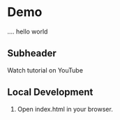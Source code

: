 # Demo

.... hello world

## Subheader


Watch tutorial on YouTube

## Local Development

1. Open index.html in your browser.

